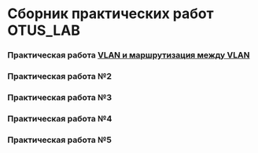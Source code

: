 # Сборник практических работ OTUS_LAB

### Практическая работа [VLAN и маршрутизация между VLAN](https://github.com/Maksim693/OTUS_LAB/tree/main/Practical_LAB/LAB_1)
### Практическая работа №2
### Практическая работа №3
### Практическая работа №4
### Практическая работа №5
